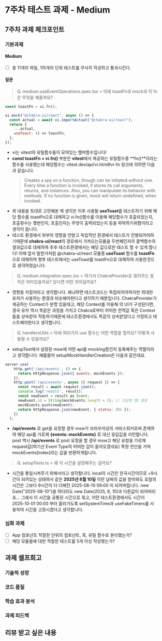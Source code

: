 # 7주차 테스트 과제 - Medium

## 7주차 과제 체크포인트

### 기본과제

#### Medium

- [ ] 총 11개의 파일, 115개의 단위 테스트를 무사히 작성하고 통과시킨다.

#### 질문

> Q. medium.useEventOperations.spec.tsx > 아래 toastFn과 mock과 이 fn은 무엇을 해줄까요?

```javascript
const toastFn = vi.fn();

vi.mock("@chakra-ui/react", async () => {
  const actual = await vi.importActual("@chakra-ui/react");
  return {
    ...actual,
    useToast: () => toastFn,
  };
});
```

- vi는 vitest의 유틸함수들이 모여있는 헬퍼함수입니다!
- **const toastFn = vi.fn()** 부분은 **vitest**에서 제공하는 유틸함수중 **fn()**이라는 함수를 사용했는데 해당함수는 vitest.dev/api/vi.html#vi-fn 링크에 의하면 다음과 같습니다.
  > Creates a spy on a function, though can be initiated without one. Every time a function is invoked, it stores its call arguments, returns, and instances. Also, you can manipulate its behavior with methods. If no function is given, mock will return undefined, when invoked.
- 위 내용을 토대로 고민해본 제 생각은 이후 사용될 **useToast**를 테스트하기 위해 해당 함수를 toastFn으로 대체하고 vi.fn()함수를 이용해 해당함수가 호출되었는지, 호출횟수는 몇번인지, 호출인자는 무엇이 출력되었는지 등을 파악하기위함이라고 생각이 듭니다.
- 테스트 환경에서 외부의 영향을 안받고 독립적인 환경에서 테스트가 진행되어야하기때문에 **chakra-ui/react**의 경로에서 가져오는모듈을 두번째인자의 콜백함수의 결과값으로 대체하여 추후 테스트환경에서는 해당 값으로만 테스트 할 수 있게 합니다! 이때 앞서 말한거처럼 @chakra-ui/react 모듈중 **useToast** 함수를 **toastFn**으로 대체하여 향후 테스트에서는 useToast를 toastFn으로 대체하여 사용한것으로 생각하였습니다.

> Q. medium.integration.spec.tsx > 여기서 ChakraProvider로 묶어주는 동작은 의미있을까요? 있다면 어떤 의미일까요?

- 영향을 끼칠꺼라고 생각합니다. 왜냐하면 테스트코드는 독립되어야하지만 최대한 유저가 사용하는 환경과 비슷해야한다고 생각하기 때문입니다. ChakraProvider가 제공하는 Context가 분명 있을태고, 해당 Context를 이용해 <App />의 UI가 구성된다면, 결국 유저 역시 똑같은 과정을 거치고 Chakra로부터 어떠한 전역값 혹은 Context들을 상속받아 작동하기때문에 테스트환경에서도 똑같이 상속받았다고 가정하고 테스트해야한다고 생각합니다.

> Q. handlersUtils > 아래 여러가지 use 함수는 어떤 역할을 할까요? 어떻게 사용될 수 있을까요?

- setupTest에서 설정된 msw에 어떤 api를 mocking할건지 등록해주는 역할이라고 생각합니다. 예를들어 setupMockHandlerCreation은 다음과 같은데요.

```javascript
server.use(
    http.get('/api/events', () => {
      return HttpResponse.json({ events: mockEvents });
    }),
    http.post('/api/events', async ({ request }) => {
      const result = await request.json();
      console.log('result', result);
      const newEvent = result as Event;
      newEvent.id = String(mockEvents.length + 1); // 간단한 ID 생성
      mockEvents.push(newEvent);
      return HttpResponse.json(newEvent, { status: 201 });
    })
  );
```
- **/api/events** 로 get을 요청할 경우 msw가 브라우저상의 서비스워커로써 존재하여 해당 api를 가로채 **{events: mockEvents}** 로 대신 응답값을 리턴합니다. post 역시 **/api/events** 로 post 요청을 할 경우 msw고 해당 요청을 가로채 request값(여기선 Event Type의 어떠한 값이 들어오겠네요) 특정 연산을 거쳐 mockEvents[index]라는 값을 반환하게됩니다.

> Q. setupTests.ts > 왜 이 시간을 설정해주는 걸까요?
- 시간을 통일시켜주기 위해서라고 생각합니다. local의 시간은 한국시간이므로 +9시간이 되어있는 상태여서 같은 **2025년 8월 10일** 이란 날짜의 값을 받아와도 로컬의 시간은 그보다 9시간이 더 더해진 2025-08-10 09:00 이 되어버립니다. new Date("2025-08-10")을 하더라도 new Date(2025, 8, 10)과 다른값이 되어버리죠... 그래서 이 시간을 공통된 시간으로 묶고, 어떤 테스트환경에서도 시간이 2025-10-01 00:00 부터 흘러가도록 setSystemTime과 useFakeTimers를 사용하여 시간을 고정시켰다고 생각합니다.

### 심화 과제

- [ ] App 컴포넌트 적절한 단위의 컴포넌트, 훅, 유틸 함수로 분리했는가?
- [ ] 해당 모듈들에 대한 적절한 테스트를 5개 이상 작성했는가?

## 과제 셀프회고

<!-- 과제에 대한 회고를 작성해주세요 -->

### 기술적 성장

<!-- 예시
- 새로 학습한 개념
- 기존 지식의 재발견/심화
- 구현 과정에서의 기술적 도전과 해결
-->

### 코드 품질

<!-- 예시
- 특히 만족스러운 구현
- 리팩토링이 필요한 부분
- 코드 설계 관련 고민과 결정
-->

### 학습 효과 분석

<!-- 예시
- 가장 큰 배움이 있었던 부분
- 추가 학습이 필요한 영역
- 실무 적용 가능성
-->

### 과제 피드백

<!-- 예시
- 과제에서 모호하거나 애매했던 부분
- 과제에서 좋았던 부분
-->

## 리뷰 받고 싶은 내용

<!--
피드백 받고 싶은 내용을 구체적으로 남겨주세요
모호한 요청은 피드백을 남기기 어렵습니다.

참고링크: https://chatgpt.com/share/675b6129-515c-8001-ba72-39d0fa4c7b62

모호한 요청의 예시)
- 코드 스타일에 대한 피드백 부탁드립니다.
- 코드 구조에 대한 피드백 부탁드립니다.
- 개념적인 오류에 대한 피드백 부탁드립니다.
- 추가 구현이 필요한 부분에 대한 피드백 부탁드립니다.

구체적인 요청의 예시)
- 현재 함수와 변수명을 보면 직관성이 떨어지는 것 같습니다. 함수와 변수를 더 명확하게 이름 지을 수 있는 방법에 대해 조언해주실 수 있나요?
- 현재 파일 단위로 코드가 분리되어 있지만, 모듈화나 계층화가 부족한 것 같습니다. 어떤 기준으로 클래스를 분리하거나 모듈화를 진행하면 유지보수에 도움이 될까요?
- MVC 패턴을 따르려고 했는데, 제가 구현한 구조가 MVC 원칙에 맞게 잘 구성되었는지 검토해주시고, 보완할 부분을 제안해주실 수 있을까요?
- 컴포넌트 간의 의존성이 높아져서 테스트하기 어려운 상황입니다. 의존성을 낮추고 테스트 가능성을 높이는 구조 개선 방안이 있을까요?
-->
